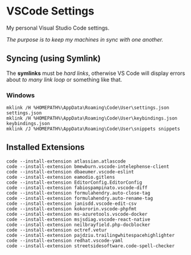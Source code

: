 # VSCode Settings

My personal Visual Studio Code settings.

_The purpose is to keep my machines in sync with one another._

## Syncing (using Symlink)

The **symlinks** must be _hard links_, otherwise VS Code will display errors about _to many link loop_ or something like that.

### Windows
```
mklink /H %HOMEPATH%\AppData\Roaming\Code\User\settings.json settings.json
mklink /H %HOMEPATH%\AppData\Roaming\Code\User\keybindings.json keybindings.json
mklink /J %HOMEPATH%\AppData\Roaming\Code\User\snippets snippets
```

## Installed Extensions

```
code --install-extension atlassian.atlascode
code --install-extension bmewburn.vscode-intelephense-client
code --install-extension dbaeumer.vscode-eslint
code --install-extension eamodio.gitlens
code --install-extension EditorConfig.EditorConfig
code --install-extension fabiospampinato.vscode-diff
code --install-extension formulahendry.auto-close-tag
code --install-extension formulahendry.auto-rename-tag
code --install-extension janisdd.vscode-edit-csv
code --install-extension kokororin.vscode-phpfmt
code --install-extension ms-azuretools.vscode-docker
code --install-extension msjsdiag.vscode-react-native
code --install-extension neilbrayfield.php-docblocker
code --install-extension octref.vetur
code --install-extension pajdziu.trailingwhitespacehighlighter
code --install-extension redhat.vscode-yaml
code --install-extension streetsidesoftware.code-spell-checker
```